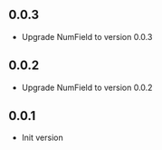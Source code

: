 ## 0.0.3

- Upgrade NumField to version 0.0.3

## 0.0.2

- Upgrade NumField to version 0.0.2

## 0.0.1

- Init version
